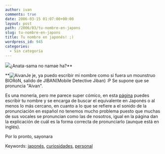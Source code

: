 ```yaml
---
author: ivan
comments: true
date: 2006-03-15 01:07:00+00:00
layout: post
path: /2006/03/tu-nombre-en-japons
slug: tu-nombre-en-japons
title: Tu nombre en japonés! ;)
wordpress_id: 945
categories:
  - Sin categoría
---
```


[![](https://www.japanhero.com/Graphics/Tokusatsu/jiban/jiban1%20%28L%29.jpg)](https://www.japanhero.com/Graphics/Tokusatsu/jiban/jiban1%20%28L%29.jpg)¿Anata-sama no namae ha?\*\*

\*\*![Aivan](https://photos1.blogger.com/blogger/5311/455/1600/Ivan.jpg)Je je, ya puedo escribir mi nombre como si fuera un mounstruo BIORóN, salido de JIBAN(Mobile Detective Jiban) :P Se supone que se pronuncia "Aivan".

Es una monería, pero me parece super cómico, en esta [página](https://www.japanesetranslator.co.uk/your-name-in-japanese/) puedes escribir tu nombre y se encarga de buscar el equivalente en Japonés o al menos lo más cercano, en cuanto a lo que se refiere a el sonido de la pronunciación en español no tenemos mucho problema puesto que muchas de sus vocales se pronuncian como las de nosotros, igual en la página dan la explicación de cuál es la forma correcta de pronunciarlo (aunque está en inglés).

Por lo pronto, sayonara

Keywords: [japonés](https://www.technorati.com/tags/japones), [curiosidades](https://www.technorati.com/tags/curiosidades), [personal](https://www.technorati.com/tags/personal)
